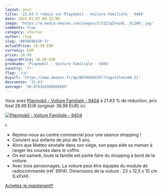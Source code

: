 ```yaml
---
layout: post
title: '21.63 % rabais sur Playmobil - Voiture Familiale - 9404'
date: 2021-01-07 08:32:00
image: 'https://m.media-amazon.com/images/I/51ZiqZ+wi6L._SL200_.jpg'
comments: true
category: ofertas
author: ring
slug: 'B076696SSP-fr'
actualPrice: 28.99 EUR
currency: EUR
price: 28.99
comparePrice: 36.99 EUR
prodname: 'Playmobil - Voiture Familiale - 9404'
country: 'fr'
flag: '🇫🇷'
buyurl: 'https://www.amazon.fr/dp/B076696SSP/?tag=tolees0d-21'
descuento: '21.63'
average: '30.876354166666665'
---
```


Vous avez [Playmobil - Voiture Familiale - 9404](https://www.amazon.fr/dp/B076696SSP/?tag=tolees0d-21)  à  21.63 % de réduction, prix final  28.99 EUR (original: 36.99 EUR) ici:

[![Playmobil - Voiture Familiale - 9404](https://m.media-amazon.com/images/I/51ZiqZ+wi6L._SL200_.jpg)](https://www.amazon.fr/dp/B076696SSP/?tag=tolees0d-21)

ℹ️:

- Rejoins-nous au centre commercial pour une séance shopping !
- Convient aux enfants de plus de 5 ans.
- Alors que Matteo sinstalle dans son siège, son papa aide sa maman à ranger les courses dans le coffre.
- On est samedi, toute la famille est partie faire du shopping à bord de la voiture.
- Avec trois personnages. La voiture peut être équipée du module de radiocommande (réf. 6914). Dimensions de la voiture : 23 x 12,5 x 10 cm (LxPxH).

[Achetez-le maintenant!!](https://www.amazon.fr/dp/B076696SSP/?tag=tolees0d-21)
